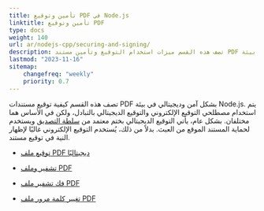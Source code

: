 ```yaml
---
title: تأمين وتوقيع PDF في Node.js
linktitle: تأمين وتوقيع PDF
type: docs
weight: 140
url: ar/nodejs-cpp/securing-and-signing/
description: تصف هذه القسم ميزات استخدام التوقيع وتأمين مستند PDF في بيئة Node.js.
lastmod: "2023-11-16"
sitemap:
    changefreq: "weekly"
    priority: 0.7
---
```


تصف هذه القسم كيفية توقيع مستندات PDF بشكل آمن وديجيتالي في بيئة Node.js. يتم استخدام مصطلحي التوقيع الإلكتروني والتوقيع الديجيتالي بالتبادل، ولكن في الأساس هما مختلفان. بشكل عام، يأتي التوقيع الديجيتالي بختم معتمد من [سلطة التصديق](https://en.wikipedia.org/wiki/Certificate_authority) ويستخدم لحماية المستند الموقع من العبث. بدلاً من ذلك، يُستخدم التوقيع الإلكتروني غالبًا لإظهار النية في توقيع مستند.

- [توقيع ملف PDF ديجيتاليًا](/pdf/nodejs-cpp/sign-pdf/)
- [تشفير وملف PDF](/pdf/nodejs-cpp/encrypt-pdf/)

- [فك تشفير ملف PDF](/pdf/nodejs-cpp/decrypt-pdf/)
- [تغيير كلمة مرور ملف PDF](/pdf/nodejs-cpp/change-password-pdf/)